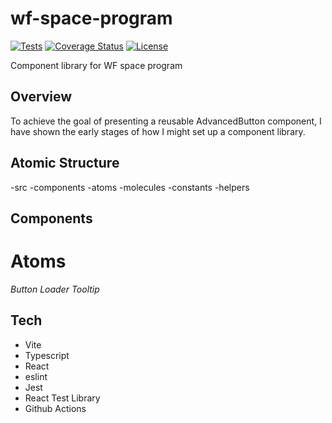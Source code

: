 # wf-space-program

[![Tests](https://github.com/lancerael/wf-space-program/workflows/Tests/badge.svg?branch=master)](https://github.com/lancerael/wf-space-program/actions?query=workflow%3A%22Tests%22)
[![Coverage Status](https://coveralls.io/repos/github/lancerael/wf-space-program/badge.svg?branch=master)](https://coveralls.io/github/lancerael/wf-space-program?branch=master)
[![License](https://badgen.net/github/license/lancerael/wf-space-program)](https://github.com/lancerael/wf-space-program/blob/master/LICENSE)

Component library for WF space program

## Overview

To achieve the goal of presenting a reusable AdvancedButton component, I have shown the early stages of how I might set up a component library.

## Atomic Structure

  -src
    -components
      -atoms
      -molecules
    -constants
    -helpers

## Components

# Atoms

*Button*
*Loader*
*Tooltip*

## Tech

* Vite
* Typescript
* React
* eslint
* Jest
* React Test Library
* Github Actions